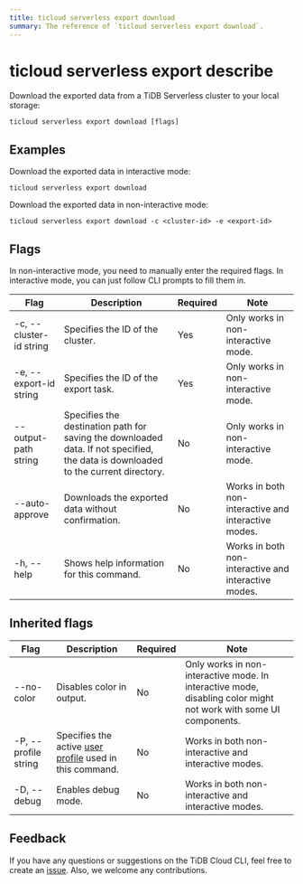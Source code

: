 ```yaml
---
title: ticloud serverless export download
summary: The reference of `ticloud serverless export download`.
---
```


# ticloud serverless export describe

Download the exported data from a TiDB Serverless cluster to your local storage:

```shell
ticloud serverless export download [flags]
```

## Examples

Download the exported data in interactive mode:

```shell
ticloud serverless export download
```

Download the exported data in non-interactive mode:

```shell
ticloud serverless export download -c <cluster-id> -e <export-id>
```

## Flags

In non-interactive mode, you need to manually enter the required flags. In interactive mode, you can just follow CLI prompts to fill them in.

| Flag                    | Description                                                                        | Required | Note                                                 |
|-------------------------|------------------------------------------------------------------------------------|----------|------------------------------------------------------|
| -c, --cluster-id string | Specifies the ID of the cluster.                                                       | Yes      | Only works in non-interactive mode.                  |
| -e, --export-id string  | Specifies the ID of the export task.                                                               | Yes      | Only works in non-interactive mode.                  |
| --output-path string    | Specifies the destination path for saving the downloaded data. If not specified, the data is downloaded to the current directory. | No       | Only works in non-interactive mode.                  |
| --auto-approve          | Downloads the exported data without confirmation.                                                      | No       | Works in both non-interactive and interactive modes. |
| -h, --help              | Shows help information for this command.                                                  | No       | Works in both non-interactive and interactive modes. |

## Inherited flags

| Flag                 | Description                                                                                          | Required | Note                                                                                                             |
|----------------------|------------------------------------------------------------------------------------------------------|----------|------------------------------------------------------------------------------------------------------------------|
| --no-color           | Disables color in output.                                                                            | No       | Only works in non-interactive mode. In interactive mode, disabling color might not work with some UI components. |
| -P, --profile string | Specifies the active [user profile](/tidb-cloud/cli-reference.md#user-profile) used in this command. | No       | Works in both non-interactive and interactive modes.                                                             |
| -D, --debug          | Enables debug mode.                                                                                   | No       | Works in both non-interactive and interactive modes.                                                             |

## Feedback

If you have any questions or suggestions on the TiDB Cloud CLI, feel free to create an [issue](https://github.com/tidbcloud/tidbcloud-cli/issues/new/choose). Also, we welcome any contributions.
